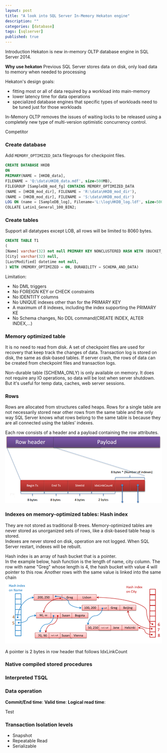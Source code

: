 ```yaml
---
layout: post
title: "A look into SQL Server In-Memory Hekaton engine"
description: ""
categories: [database]
tags: [sqlserver]
published: true
---
```

Introduction
Hekaton is new in-memory OLTP database engine in SQL Server 2014.

<!--break-->

__Why use hekaton__
Previous SQL Server stores data on disk, only load data to memory when needed to processing

Hekaton's design goals:

- fitting most or all of data required by a workload into main-memory
- lower latency time for data operations
- specialized database engines that specific types of workloads need to be tuned just for those workloads 

In-Memory OLTP removes the issues of waiting locks to be released using a completely new type of multi-version optimistic concurrency control.

Competitor

### Create database
Add `MEMORY_OPTIMIZED_DATA` filegroups for checkpoint files.

```sql
CREATE DATABASE HKDB
ON 
PRIMARY(NAME = [HKDB_data],
FILENAME = 'Q:\data\HKDB_data.mdf', size=500MB),
FILEGROUP [SampleDB_mod_fg] CONTAINS MEMORY_OPTIMIZED_DATA
(NAME = [HKDB_mod_dir], FILENAME = 'R:\data\HKDB_mod_dir'),
(NAME = [HKDB_mod_dir], FILENAME = 'S:\data\HKDB_mod_dir')
LOG ON (name = [SampleDB_log], Filename='L:\log\HKDB_log.ldf', size=500MB)
COLLATE Latin1_General_100_BIN2;
```

### Create tables
Support all datatypes except LOB, all rows will be limited to 8060 bytes.

```sql
CREATE TABLE T1
(
[Name] varchar(32) not null PRIMARY KEY NONCLUSTERED HASH WITH (BUCKET_COUNT = 1024),
[City] varchar(32) null,
[LastModified] datetime not null,
) WITH (MEMORY_OPTIMIZED = ON, DURABILITY = SCHEMA_AND_DATA)
```

Limitation:  
- No DML triggers
- No FOREIGN KEY or CHECK constraints
- No IDENTITY columns
- No UNIQUE indexes other than for the PRIMARY KEY
- A maximum of 8 indexes, including the index supporting the PRIMARY KE
- No Schema changes, No DDL command(CREATE INDEX, ALTER INDEX,...) 

### Memory optimized table
It is no need to read from disk. A set of checkpoint files are used for recovery that keep track the changes of data. Transaction log is stored on disk, the same as disk-based tables. If server crash, the rows of data can be created from checkpoint files and transaction logs.

Non-durable table (SCHEMA_ONLY) is only available on memory. It does not require any IO operations, so data will be lost when server shutdown. But it's useful for temp data, caches, web server sessions.

### Rows
Rows are allocated from structures called heaps. Rows for a single table are not necessarily stored near other rows from the same table and the only way SQL Server knows what rows belong to the same table is because they are all connected using the tables’ indexes.

Each row consists of a header and a payload containing the row attributes.
<img src="/images/posts/2013-06-15-a-look-into-hekaton_rows.png" />

### Indexes on memory-optimized tables: Hash index
They are not stored as traditional B-trees.
Memory-optimized tables are never stored as unorganized sets of rows, like a disk-based table heap is stored.  
Indexes are never stored on disk, operation are not logged. When SQL Server restart, indexes will be rebuilt.

Hash index is an array of hash bucket that is a pointer.  
In the example below, hash function is the length of name, city column. The row with name "Greg" whose length is 4, the hash bucket with value 4 will pointer to this row. Another rows with the same value is linked into the same chain 
<img src="/images/posts/2013-06-15-a-look-into-hekaton_hash-index.png" />

A pointer is 2 bytes in row header that follows IdxLinkCount

### Native compiled stored procedures

### Interpreted TSQL

### Data operation
__Commit/End time__:
__Valid time__:
__Logical read time__:

Test

### Transaction Isolation levels

- Snapshot
- Repeatable Read
- Serializable
